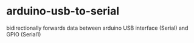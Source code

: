 # arduino-usb-to-serial
bidirectionally forwards data between arduino USB interface (Serial) and GPIO (Serial1)
